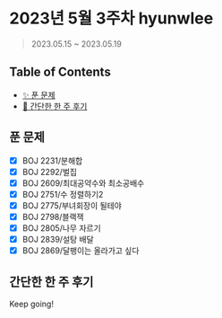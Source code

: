 # 2023년 5월 3주차 hyunwlee

> 2023.05.15 ~ 2023.05.19

## Table of Contents

- [✨ 푼 문제](#푼-문제)
- [🤔 간단한 한 주 후기](#간단한-한-주-후기)

## 푼 문제

<!-- 📕 백준 : BOJ 문제번호/문제제목 e.g. BOJ 2577/숫자의 개수 -->
<!-- 📗 프로그래머스 : PRO 문제번호/문제제목 e.g. PRO 120812/최빈값 구하기 -->
<!-- 백준허브를 사용하시면 프로그래머스의 문제번호도 확인하실 수 있습니다 -->

- [x] BOJ 2231/분해합
- [x] BOJ 2292/벌집
- [x] BOJ 2609/최대공약수와 최소공배수
- [x] BOJ 2751/수 정렬하기2
- [x] BOJ 2775/부녀회장이 될테야
- [x] BOJ 2798/블랙잭
- [x] BOJ 2805/나무 자르기
- [x] BOJ 2839/설탕 배달
- [x] BOJ 2869/달팽이는 올라가고 싶다

## 간단한 한 주 후기

<!-- 한 주 후기를 간단하게 작성해주세요 ! -->

Keep going!
